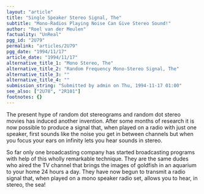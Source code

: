 ```yaml
---
layout: "article"
title: "Single Speaker Stereo Signal, The"
subtitle: "Mono-Radios Playing Noise Can Give Stereo Sound!"
author: "Roel van der Meulen"
factuality: "UnReal"
pgg_id: "2U79"
permalink: "articles/2U79"
pgg_date: "1994/11/17"
article_date: "1994/11/17"
alternative_title_1: "Mono Stereo, The"
alternative_title_2: "Random Frequency Mono-Stereo Signal, The"
alternative_title_3: ""
alternative_title_4: ""
submission_string: "Submitted by admin on Thu, 1994-11-17 01:00"
see_also: ["2U78", "2R101"]
footnotes: {}
---
```

<div>
<p>The present hype of random dot stereograms and random dot stereo movies has induced another invention. After some months of research it is now possible to produce a signal that, when played on a radio with just one speaker, first sounds like the noise you get in between channels but when you focus your ears on infinity lets you hear sounds in stereo.</p>
<p>So far only one broadcasting company has started broadcasting programs with help of this wholly remarkable technique. They are the same dudes who aired the TV channel that brings the images of goldfish in an aquarium to your home 24 hours a day. They have now begun to transmit a radio signal that, when played on a mono speaker radio set, allows you to hear, in stereo, the sea!</p>
</div>
